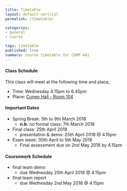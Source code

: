 ```yaml
---
title: Timetable
layout: default-vertical
permalink: /timetable/

categories:
- general
- course

tags: timetable
published: true
summary: course timetable for COMP 441
---
```


#### Class Schedule

This class will meet at the following time and place,

* Time: Wednesday 4.15pm to 6.45pm
* Place: [Cuneo Hall - Room 104](http://www.luc.edu/media/lucedu/lsc.pdf)

#### Important Dates

* Spring Break: 5th to 9th March 2018
  * **n.b.** no formal class: 7th March 2018
* Final class: 25th April 2018
	* presentation & demo: 25th April 2018 @ 4.15pm
* Exam week: 30th April to 5th May 2018
	* Final assessment due on 2nd May 2018 by 4.15pm

#### Coursework Schedule

* final team demo
  * due Wednesday 25th April 2018 @ 4.15pm
* final team report
  * due Wednesday 2nd May 2018 @ 4.15pm
